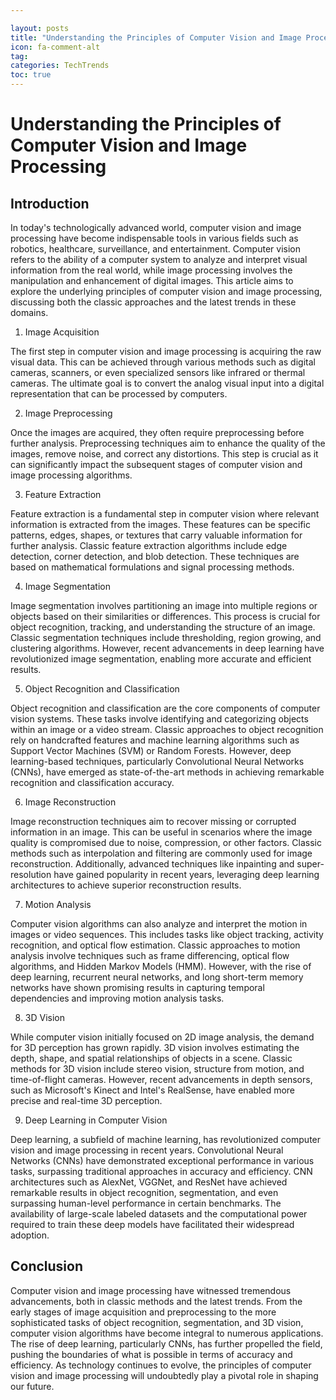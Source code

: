 ```yaml
---

layout: posts
title: "Understanding the Principles of Computer Vision and Image Processing"
icon: fa-comment-alt
tag:      
categories: TechTrends
toc: true
---
```




# Understanding the Principles of Computer Vision and Image Processing

## Introduction

In today's technologically advanced world, computer vision and image processing have become indispensable tools in various fields such as robotics, healthcare, surveillance, and entertainment. Computer vision refers to the ability of a computer system to analyze and interpret visual information from the real world, while image processing involves the manipulation and enhancement of digital images. This article aims to explore the underlying principles of computer vision and image processing, discussing both the classic approaches and the latest trends in these domains.

1. Image Acquisition

The first step in computer vision and image processing is acquiring the raw visual data. This can be achieved through various methods such as digital cameras, scanners, or even specialized sensors like infrared or thermal cameras. The ultimate goal is to convert the analog visual input into a digital representation that can be processed by computers.

2. Image Preprocessing

Once the images are acquired, they often require preprocessing before further analysis. Preprocessing techniques aim to enhance the quality of the images, remove noise, and correct any distortions. This step is crucial as it can significantly impact the subsequent stages of computer vision and image processing algorithms.

3. Feature Extraction

Feature extraction is a fundamental step in computer vision where relevant information is extracted from the images. These features can be specific patterns, edges, shapes, or textures that carry valuable information for further analysis. Classic feature extraction algorithms include edge detection, corner detection, and blob detection. These techniques are based on mathematical formulations and signal processing methods.

4. Image Segmentation

Image segmentation involves partitioning an image into multiple regions or objects based on their similarities or differences. This process is crucial for object recognition, tracking, and understanding the structure of an image. Classic segmentation techniques include thresholding, region growing, and clustering algorithms. However, recent advancements in deep learning have revolutionized image segmentation, enabling more accurate and efficient results.

5. Object Recognition and Classification

Object recognition and classification are the core components of computer vision systems. These tasks involve identifying and categorizing objects within an image or a video stream. Classic approaches to object recognition rely on handcrafted features and machine learning algorithms such as Support Vector Machines (SVM) or Random Forests. However, deep learning-based techniques, particularly Convolutional Neural Networks (CNNs), have emerged as state-of-the-art methods in achieving remarkable recognition and classification accuracy.

6. Image Reconstruction

Image reconstruction techniques aim to recover missing or corrupted information in an image. This can be useful in scenarios where the image quality is compromised due to noise, compression, or other factors. Classic methods such as interpolation and filtering are commonly used for image reconstruction. Additionally, advanced techniques like inpainting and super-resolution have gained popularity in recent years, leveraging deep learning architectures to achieve superior reconstruction results.

7. Motion Analysis

Computer vision algorithms can also analyze and interpret the motion in images or video sequences. This includes tasks like object tracking, activity recognition, and optical flow estimation. Classic approaches to motion analysis involve techniques such as frame differencing, optical flow algorithms, and Hidden Markov Models (HMM). However, with the rise of deep learning, recurrent neural networks, and long short-term memory networks have shown promising results in capturing temporal dependencies and improving motion analysis tasks.

8. 3D Vision

While computer vision initially focused on 2D image analysis, the demand for 3D perception has grown rapidly. 3D vision involves estimating the depth, shape, and spatial relationships of objects in a scene. Classic methods for 3D vision include stereo vision, structure from motion, and time-of-flight cameras. However, recent advancements in depth sensors, such as Microsoft's Kinect and Intel's RealSense, have enabled more precise and real-time 3D perception.

9. Deep Learning in Computer Vision

Deep learning, a subfield of machine learning, has revolutionized computer vision and image processing in recent years. Convolutional Neural Networks (CNNs) have demonstrated exceptional performance in various tasks, surpassing traditional approaches in accuracy and efficiency. CNN architectures such as AlexNet, VGGNet, and ResNet have achieved remarkable results in object recognition, segmentation, and even surpassing human-level performance in certain benchmarks. The availability of large-scale labeled datasets and the computational power required to train these deep models have facilitated their widespread adoption.

## Conclusion

Computer vision and image processing have witnessed tremendous advancements, both in classic methods and the latest trends. From the early stages of image acquisition and preprocessing to the more sophisticated tasks of object recognition, segmentation, and 3D vision, computer vision algorithms have become integral to numerous applications. The rise of deep learning, particularly CNNs, has further propelled the field, pushing the boundaries of what is possible in terms of accuracy and efficiency. As technology continues to evolve, the principles of computer vision and image processing will undoubtedly play a pivotal role in shaping our future.